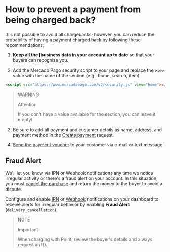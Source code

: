 # How to prevent a payment from being charged back?

It is not possible to avoid all chargebacks; however, you can reduce the probability of having a payment charged back by following these recommendations:

1. **Keep all the [business data in your account up to date** so that your buyers can recognize you.
   
2. Add the Mercado Pago security script to your page and replace the `view` value with the name of the section (e.g., home, search, item)
```html
<script src="https://www.mercadopago.com/v2/security.js" view="home"></script>
```

> WARNING
>
> Attention
>
> If you don't have a value available for the section, you can leave it empty!

3. Be sure to add all payment and customer details as name, address, and payment method in the [Create payment](/developers/en/reference/payments/_payments/post) request.
   
4. [Send the payment voucher](https://www.mercadopago[FAKER][URL][DOMAIN]/ajuda/16170) to your customer via e-mail or text message.
   
## Fraud Alert

We'll let you know via IPN or Webhook notifications any time we notice irregular activity or there's a fraud alert on your account. In this situation, you must [cancel the purchase](/developers/en/guides/additional-content/sales-processing/cancellations-and-refunds) and return the money to the buyer to avoid a dispute. 

Configure and enable [IPN](/developers/panel/ipn) or [Webhook](/developers/panel/webhooks) notifications on your dashboard to receive alerts for irregular behavior by enabling **Fraud Alert** (`delivery_cancellation`).

> NOTE
>
> Important
> 
> When charging with Point, review the buyer's details and always request an ID.